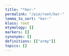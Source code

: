 ```yaml
---
title: "*ker-"
permalink: "/pie/root/ker-"
lemma_to_sort: "ker-"
klass: root
etymology: []
markers: []
synonyms: []
definitions: [["army"]]
topics: []
---
```

